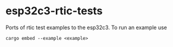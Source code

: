 # esp32c3-rtic-tests

Ports of rtic test examples to the esp32c3. To run an example use

``` cargo embed --example <example> ```